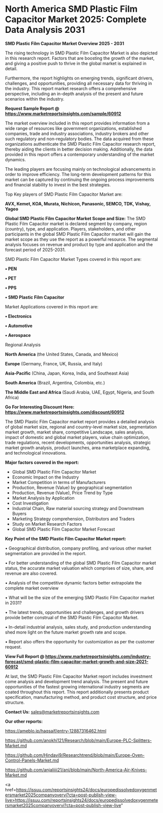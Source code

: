 # North America SMD Plastic Film Capacitor Market 2025: Complete Data Analysis 2031

<Strong> SMD Plastic Film Capacitor Market Overview 2025 - 2031</strong>

The rising technology in SMD Plastic Film Capacitor Market is also depicted in this research report. Factors that are boosting the growth of the market, and giving a positive push to thrive in the global market is explained in detail.

Furthermore, the report highlights on emerging trends, significant drivers, challenges, and opportunities, providing all necessary data for thriving in the industry. This report market research offers a comprehensive perspective, including an in-depth analysis of the present and future scenarios within the industry.

<strong>Request Sample Report @ <a href=https://www.marketreportsinsights.com/sample/60912>https://www.marketreportsinsights.com/sample/60912</a></strong>

The market overview included in this report provides information from a wide range of resources like government organizations, established companies, trade and industry associations, industry brokers and other such regulatory and non-regulatory bodies. The data acquired from these organizations authenticate the SMD Plastic Film Capacitor research report, thereby aiding the clients in better decision making. Additionally, the data provided in this report offers a contemporary understanding of the market dynamics.

The leading players are focusing mainly on technological advancements in order to improve efficiency. The long-term development patterns for this market can be captured by continuing the ongoing process improvements and financial stability to invest in the best strategies.

Top Key players of SMD Plastic Film Capacitor Market are:

<strong>AVX, Kemet, KOA, Murata, Nichicon, Panasonic, SEMCO, TDK, Vishay, Yageo</strong>

<strong><b>Global SMD Plastic Film Capacitor Market Scope and Size:</b></strong>
The SMD Plastic Film Capacitor market is declared segment by company, region (country), type, and application. Players, stakeholders, and other participants in the global SMD Plastic Film Capacitor market will gain the market scope as they use the report as a powerful resource. The segmental analysis focuses on revenue and product by type and application and the forecast period of 2025-2031.

SMD Plastic Film Capacitor Market Types covered in this report are:

<strong>• PEN

• PET

• PPS

• SMD Plastic Film Capacitor</strong>

Market Applications covered in this report are:

<strong>• Electronics

• Automotive

• Aerospace</strong> 

Regional Analysis

<strong>North America</strong> (the United States, Canada, and Mexico)

<strong>Europe</strong> (Germany, France, UK, Russia, and Italy)

<strong>Asia-Pacific</strong> (China, Japan, Korea, India, and Southeast Asia)

<strong>South America</strong> (Brazil, Argentina, Colombia, etc.)

<strong>The Middle East and Africa</strong> (Saudi Arabia, UAE, Egypt, Nigeria, and South Africa)

<strong>Go For Interesting Discount Here: <a href=https://www.marketreportsinsights.com/discount/60912>https://www.marketreportsinsights.com/discount/60912</a></strong>

The SMD Plastic Film Capacitor market report provides a detailed analysis of global market size, regional and country-level market size, segmentation market growth, market share, competitive Landscape, sales analysis, impact of domestic and global market players, value chain optimization, trade regulations, recent developments, opportunities analysis, strategic market growth analysis, product launches, area marketplace expanding, and technological innovations.

<strong><b>Major factors covered in the report:</b></strong>
<ul>
  <li>Global SMD Plastic Film Capacitor Market </li>
  <li>Economic Impact on the Industry</li>
  <li>Market Competition in terms of Manufacturers</li>
  <li>Production, Revenue (Value) by geographical segmentation</li>
  <li>Production, Revenue (Value), Price Trend by Type</li>
  <li>Market Analysis by Application</li>
  <li>Cost Investigation</li>
  <li>Industrial Chain, Raw material sourcing strategy and Downstream Buyers</li>
  <li>Marketing Strategy comprehension, Distributors and Traders</li>
  <li>Study on Market Research Factors</li>
  <li>Global SMD Plastic Film Capacitor Market Forecast</li>
</ul>

<strong><b>Key Point of the SMD Plastic Film Capacitor Market report:</b></strong>

• Geographical distribution, company profiling, and various other market segmentation are provided in the report.

• For better understanding of the global SMD Plastic Film Capacitor market status, the accurate market valuation which comprises of size, share, and revenue are also covered.

• Analysis of the competitive dynamic factors better extrapolate the complete market overview

• What will be the size of the emerging SMD Plastic Film Capacitor market in 2031?

• The latest trends, opportunities and challenges, and growth drivers provide better construal of the SMD Plastic Film Capacitor Market.

• In-detail industrial analysis, sales study, and production understanding shed more light on the future market growth rate and scope.

• Report also offers the opportunity for customization as per the customer request.

<strong><b>View Full Report @ <a href=https://www.marketreportsinsights.com/industry-forecast/smd-plastic-film-capacitor-market-growth-and-size-2021-60912>https://www.marketreportsinsights.com/industry-forecast/smd-plastic-film-capacitor-market-growth-and-size-2021-60912</a></b></strong>


At last, the SMD Plastic Film Capacitor Market report includes investment come analysis and development trend analysis. The present and future opportunities of the fastest growing international industry segments are coated throughout this report. This report additionally presents product specification, manufacturing method, and product cost structure, and price structure.

<strong>Contact Us:</strong>
sales@marketreportsinsights.com

<strong>Our other reports:</strong>

<a href=https://ameblo.jp/haqsaif/entry-12887316462.html>https://ameblo.jp/haqsaif/entry-12887316462.html</a>

<a href=https://github.com/anokhi121/Research/blob/main/Europe-PLC-Splitters-Market.md>https://github.com/anokhi121/Research/blob/main/Europe-PLC-Splitters-Market.md</a>

<a href=https://github.com/Hindavi9/Researchtrend/blob/main/Europe-Oven-Control-Panels-Market.md>https://github.com/Hindavi9/Researchtrend/blob/main/Europe-Oven-Control-Panels-Market.md</a>

<a href=https://github.com/anjaliiii21/ani/blob/main/North-America-Air-Knives-Market.md>https://github.com/anjaliiii21/ani/blob/main/North-America-Air-Knives-Market.md</a>

<a href=https://issuu.com/reportsinsights24/docs/europedissolvedoxygenmetersmarket2025companyovervi?cta=post-publish-view-live>https://issuu.com/reportsinsights24/docs/europedissolvedoxygenmetersmarket2025companyovervi?cta=post-publish-view-live</a>"
